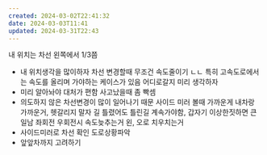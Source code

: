 ```yaml
---
created: 2024-03-02T22:41:32
date: 2024-03-03T11:41
updated: 2024-03-31T22:43
---
```

내 위치는 차선 왼쪽에서 1/3쯤
 - 내 위치생각을 많이하자
차선 변경할때 무조건 속도줄이기 ㄴㄴ
 특히 고속도로에서는 속도를 올리며 가야하는 케이스가 있음
어디로갈지 미리 생각하자
 - 미리 알아놔야 대처가 편함
 사고났을때 좀 빡셈
 - 의도하지 않은 차선변경이 많이 일어나기 때문
사이드 미러 볼때 가까운게 내차랑 가까운거, 헷갈리지 말자
길 틀렸어도 틀린길 계속가야함, 갑자기 이상한짓하면 큰일남
좌회전 우회전시 속도늦추는거
왼, 오로 치우치는거
- 사이드미러로 차선 확인
도로상황파악
- 앞앞차까지 고려하기
